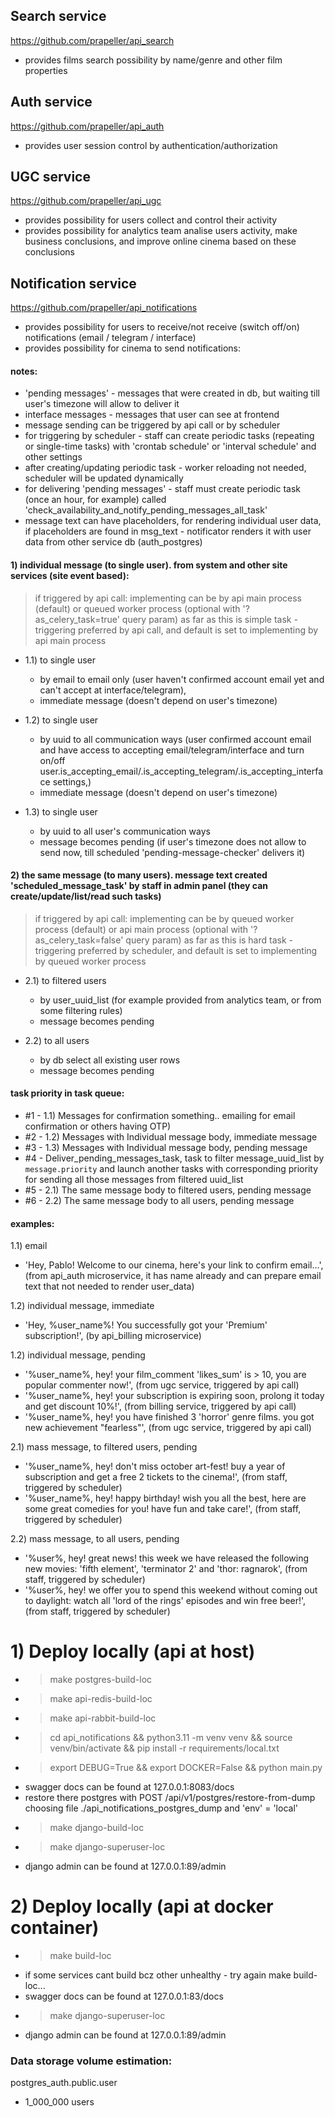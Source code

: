 ## Search service
https://github.com/prapeller/api_search

- provides films search possibility by name/genre and other film properties


## Auth service
https://github.com/prapeller/api_auth

- provides user session control by authentication/authorization


## UGC service
https://github.com/prapeller/api_ugc

- provides possibility for users collect and control their activity
- provides possibility for analytics team analise users activity, make business conclusions, and improve online cinema based on these conclusions


## Notification service
https://github.com/prapeller/api_notifications

- provides possibility for users to receive/not receive (switch off/on) notifications (email / telegram / interface)
- provides possibility for cinema to send notifications:

#### notes:
- 'pending messages' - messages that were created in db, but waiting till user's timezone will allow to deliver it 
- interface messages - messages that user can see at frontend
- message sending can be triggered by api call or by scheduler
- for triggering by scheduler - staff can create periodic tasks (repeating or single-time tasks) with 'crontab schedule' or 'interval schedule' and other settings
- after creating/updating periodic task - worker reloading not needed, scheduler will be updated dynamically
- for delivering 'pending messages' - staff must create periodic task (once an hour, for example) called 'check_availability_and_notify_pending_messages_all_task' 
- message text can have placeholders, for rendering individual user data, if placeholders are found in msg_text - notificator renders it with user data from other service db (auth_postgres)

#### 1) individual message (to single user). from system and other site services (site event based):
  > if triggered by api call: implementing can be by api main process (default) or queued worker process (optional with '?as_celery_task=true' query param)
  > as far as this is simple task - triggering preferred by api call, and default is set to implementing by api main process

- 1.1) to single user
  - by email to email only (user haven't confirmed account email yet and can't accept at interface/telegram), 
  - immediate message (doesn't depend on user's timezone)

- 1.2) to single user
  - by uuid to all communication ways (user confirmed account email and have access to accepting email/telegram/interface and turn on/off user.is_accepting_email/.is_accepting_telegram/.is_accepting_interface settings,)
  - immediate message (doesn't depend on user's timezone)

- 1.3) to single user
  - by uuid to all user's communication ways
  - message becomes pending (if user's timezone does not allow to send now, till scheduled 'pending-message-checker' delivers it)


#### 2) the same message (to many users). message text created 'scheduled_message_task' by staff in admin panel (they can create/update/list/read such tasks)
  > if triggered by api call: implementing can be by queued worker process (default) or api main process (optional with '?as_celery_task=false' query param)
  > as far as this is hard task - triggering preferred by scheduler, and default is set to implementing by queued worker process

- 2.1) to filtered users
  - by user_uuid_list (for example provided from analytics team, or from some filtering rules)
  - message becomes pending

- 2.2) to all users
  - by db select all existing user rows
  - message becomes pending


#### task priority in task queue:
- #1 - 1.1) Messages for confirmation something.. emailing for email confirmation or others having OTP)
- #2 - 1.2) Messages with Individual message body, immediate message
- #3 - 1.3) Messages with Individual message body, pending message
- #4 - Deliver_pending_messages_task, task to filter message_uuid_list by `message.priority` and launch another tasks with corresponding priority for sending all those messages from filtered uuid_list 
- #5 - 2.1) The same message body to filtered users, pending message
- #6 - 2.2) The same message body to all users, pending message


#### examples:

1.1) email
  - 'Hey, Pablo! Welcome to our cinema, here's your link to confirm email...', (from api_auth microservice, it has name already and can prepare email text that not needed to render user_data)

1.2) individual message, immediate
  - 'Hey, %user_name%! You successfully got your 'Premium' subscription!', (by api_billing microservice)

1.2) individual message, pending
  - '%user_name%, hey! your film_comment 'likes_sum' is > 10, you are popular commenter now!', (from ugc service, triggered by api call) 
  - '%user_name%, hey! your subscription is expiring soon, prolong it today and get discount 10%!', (from billing service, triggered by api call)
  - '%user_name%, hey! you have finished 3 'horror' genre films. you got new achievement "fearless"', (from ugc service, triggered by api call)

2.1) mass message, to filtered users, pending
  - '%user_name%, hey! don't miss october art-fest! buy a year of subscription and get a free 2 tickets to the cinema!', (from staff, triggered by scheduler)
  - '%user_name%, hey! happy birthday! wish you all the best, here are some great comedies for you! have fun and take care!', (from staff, triggered by scheduler)

2.2) mass message, to all users, pending
  - '%user%, hey! great news! this week we have released the following new movies: 'fifth element', 'terminator 2' and 'thor: ragnarok', (from staff, triggered by scheduler)
  - '%user%, hey! we offer you to spend this weekend without coming out to daylight: watch all 'lord of the rings' episodes and win free beer!', (from staff, triggered by scheduler)

# 1) Deploy locally (api at host)
- > make postgres-build-loc
- > make api-redis-build-loc
- > make api-rabbit-build-loc
- > cd api_notifications && python3.11 -m venv venv && source venv/bin/activate && pip install -r requirements/local.txt
- > export DEBUG=True && export DOCKER=False && python main.py
- swagger docs can be found at 127.0.0.1:8083/docs
- restore there postgres with POST /api/v1/postgres/restore-from-dump choosing file ./api_notifications_postgres_dump and 'env' = 'local'
- > make django-build-loc
- > make django-superuser-loc
- django admin can be found at 127.0.0.1:89/admin

# 2) Deploy locally (api at docker container)
- > make build-loc
- if some services cant build bcz other unhealthy - try again make build-loc...
- swagger docs can be found at 127.0.0.1:83/docs
- > make django-superuser-loc
- django admin can be found at 127.0.0.1:89/admin


### Data storage volume estimation:
postgres_auth.public.user
- 1_000_000 users
